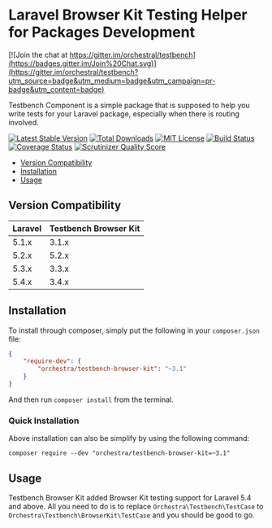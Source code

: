 Laravel Browser Kit Testing Helper for Packages Development
==============

[![Join the chat at https://gitter.im/orchestral/testbench](https://badges.gitter.im/Join%20Chat.svg)](https://gitter.im/orchestral/testbench?utm_source=badge&utm_medium=badge&utm_campaign=pr-badge&utm_content=badge)

Testbench Component is a simple package that is supposed to help you write tests for your Laravel package, especially when there is routing involved.

[![Latest Stable Version](https://img.shields.io/github/release/orchestral/testbench-browser-kit.svg?style=flat-square)](https://packagist.org/packages/orchestra/testbench-browser-kit)
[![Total Downloads](https://img.shields.io/packagist/dt/orchestra/testbench-browser-kit.svg?style=flat-square)](https://packagist.org/packages/orchestra/testbench-browser-kit)
[![MIT License](https://img.shields.io/packagist/l/orchestra/testbench-browser-kit.svg?style=flat-square)](https://packagist.org/packages/orchestra/testbench-browser-kit)
[![Build Status](https://img.shields.io/travis/orchestral/testbench-browser-kit/3.4.svg?style=flat-square)](https://travis-ci.org/orchestral/testbench-browser-kit)
[![Coverage Status](https://img.shields.io/coveralls/orchestral/testbench-browser-kit/3.4.svg?style=flat-square)](https://coveralls.io/r/orchestral/testbench-browser-kit?branch=3.4)
[![Scrutinizer Quality Score](https://img.shields.io/scrutinizer/g/orchestral/testbench-browser-kit/3.4.svg?style=flat-square)](https://scrutinizer-ci.com/g/orchestral/testbench-browser-kit/)

* [Version Compatibility](#version-compatibility)
* [Installation](#installation)
* [Usage](#usage)

## Version Compatibility

 Laravel  | Testbench Browser Kit
:---------|:----------
 5.1.x    | 3.1.x
 5.2.x    | 5.2.x
 5.3.x    | 3.3.x
 5.4.x    | 3.4.x

## Installation

To install through composer, simply put the following in your `composer.json` file:

```json
{
    "require-dev": {
        "orchestra/testbench-browser-kit": "~3.1"
    }
}
```

And then run `composer install` from the terminal.

### Quick Installation

Above installation can also be simplify by using the following command:

    composer require --dev "orchestra/testbench-browser-kit=~3.1"

## Usage

Testbench Browser Kit added Browser Kit testing support for Laravel 5.4 and above. All you need to do is to replace `Orchestra\Testbench\TestCase` to `Orchestra\Testbench\BrowserKit\TestCase` and you should be good to go.
